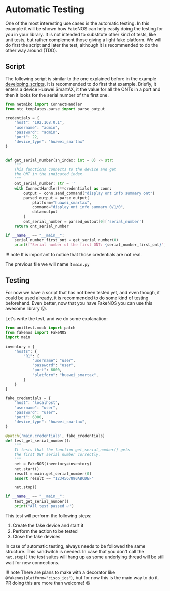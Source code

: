 # Automatic Testing

One of the most interesting use cases is the automatic testing. In this example it will be shown how FakeNOS can help easily doing the testing for you in your library. It is not intended to substitute other kind of tests, like unit tests, but rather complement those giving a light fake platform. We will do first the script and later the test, although it is recommended to do the other way around (TDD).

## Script
The following script is similar to the one explained before in the example [developing_scripts](developing_scripts.md). It is recommended to do first that example. Briefly, it enters a device Huawei SmartAX, it the value for all the ONTs in a port and then it looks for the serial number of the first one.

```python
from netmiko import ConnectHandler
from ntc_templates.parse import parse_output

credentials = {
    "host": "192.168.0.1",
    "username": "admin",
    "password": "admin",
    "port": 22,
    "device_type": "huawei_smartax"
}


def get_serial_number(sn_index: int = 0) -> str:
    """
    This functions connects to the device and get
    the ONT in the indicated index.
    """
    ont_serial_number: str = ''
    with ConnectHandler(**credentials) as conn:
        output = conn.send_command("display ont info summary ont")
        parsed_output = parse_output(
            platform="huawei_smartax",
            command="display ont info summary 0/1/0",
            data=output
        )
        ont_serial_number = parsed_output[0]['serial_number']
    return ont_serial_number

if __name__ == "__main__":
    serial_number_first_ont = get_serial_number(0)
    print(f"Serial number of the first ONT: {serial_number_first_ont}")
```

!!! note
    It is important to notice that those credentials are not real.

The previous file we will name it `main.py`

## Testing
For now we have a script that has not been tested yet, and even though, it could be used already, it is recommended to do some kind of testing beforehand. Even better, now that you have FakeNOS you can use this awesome library 😝.

Let's write the test, and we do some explanation:
```python
from unittest.mock import patch
from fakenos import FakeNOS
import main

inventory = {
    "hosts": {
        "R1": {
            "username": "user",
            "password": "user",
            "port": 6000,
            "platform": "huawei_smartax",
        }
    }
}

fake_credentials = {
    "host": "localhost",
    "username": "user",
    "password": "user",
    "port": 6000,
    "device_type": "huawei_smartax",
}

@patch('main.credentials', fake_credentials)
def test_get_serial_number():
    """
    It tests that the function get_serial_number() gets
    the first ONT serial number correctly.
    """
    net = FakeNOS(inventory=inventory)
    net.start()
    result = main.get_serial_number(0)
    assert result == "1234567890ABCDEF"

    net.stop()

if __name__ == "__main__":
    test_get_serial_number()
    print("All test passed ✅")
```
This test will perform the following steps:
1. Create the fake device and start it
2. Perform the action to be tested
3. Close the fake devices

In case of automatic testing, always needs to be followed the same structure. This sandwitch is needed. In case that you don't call the `net.stop()` the test suites will hang up as some underlying thread will be still wait for new connections.

!!! note
    There are plans to make with a decorator like `@fakenos(platform="cisco_ios")`, but for now
    this is the main way to do it. PR doing this are more than welcome! :smiley:
